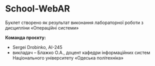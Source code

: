 # School-WebAR

Буклет створено як результат виконання лабораторної роботи з дисципліни
«Операційні системи»

**Команда проєкту:**
- Sergei Drobinko, AI-245
- викладач – Блажко О.А., доцент кафедри інформаційних систем Національного
університету «Одеська політехніка»
